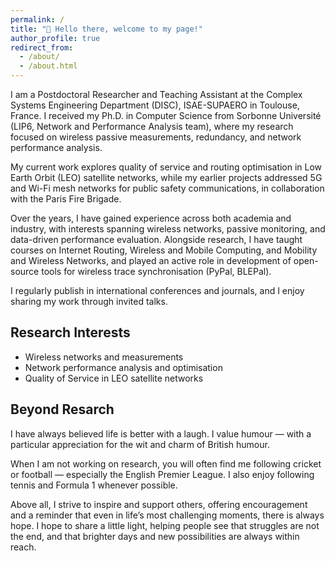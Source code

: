 ```yaml
---
permalink: /
title: "👋 Hello there, welcome to my page!"
author_profile: true
redirect_from: 
  - /about/
  - /about.html
---
```


I am a Postdoctoral Researcher and Teaching Assistant at the Complex Systems Engineering Department (DISC), ISAE-SUPAERO in Toulouse, France. I received my Ph.D. in Computer Science from Sorbonne Université (LIP6, Network and Performance Analysis team), where my research focused on wireless passive measurements, redundancy, and network performance analysis.

My current work explores quality of service and routing optimisation in Low Earth Orbit (LEO) satellite networks, while my earlier projects addressed 5G and Wi-Fi mesh networks for public safety communications, in collaboration with the Paris Fire Brigade.

Over the years, I have gained experience across both academia and industry, with interests spanning wireless networks, passive monitoring, and data-driven performance evaluation. Alongside research, I have taught courses on Internet Routing, Wireless and Mobile Computing, and Mobility and Wireless Networks, and played an active role in development of open-source tools for wireless trace synchronisation (PyPal, BLEPal).

I regularly publish in international conferences and journals, and I enjoy sharing my work through invited talks.


## Research Interests
* Wireless networks and measurements
* Network performance analysis and optimisation
* Quality of Service in LEO satellite networks

## Beyond Resarch
I have always believed life is better with a laugh. I value humour — with a particular appreciation for the wit and charm of British humour.

When I am not working on research, you will often find me following cricket or football — especially the English Premier League. I also enjoy following tennis and Formula 1 whenever possible.

Above all, I strive to inspire and support others, offering encouragement and a reminder that even in life’s most challenging moments, there is always hope. I hope to share a little light, helping people see that struggles are not the end, and that brighter days and new possibilities are always within reach.

